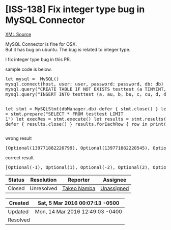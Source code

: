 # [ISS-138] Fix integer type bug in MySQL Connector

[XML Source](../xml/ISS-138.xml)
<p><p>MySQL Connector is fine for OSX. <br/>
But it has bug on ubuntu. The bug is related to integer type.</p>

<p>I fix integer type bug in this PR.</p>

<p>sample code is below.</p>
<div class="code panel" style="border-width: 1px;"><div class="codeContent panelContent">
<pre class="code-java">
let mysql =  MySQL()
mysql.connect(host, user: user, password: password, db: db)
mysql.query(<span class="code-quote">"CREATE TABLE IF NOT EXISTS testtest (a TINYINT, au TINYINT UNSIGNED, b SMALLINT, bu SMALLINT UNSIGNED, c MEDIUMINT, cu MEDIUMINT UNSIGNED, d INT, du INT UNSIGNED, e BIGINT, eu BIGINT UNSIGNED)"</span>)
mysql.query(<span class="code-quote">"INSERT INTO testtest (a, au, b, bu, c, cu, d, du, e, eu) VALUES (-1, 1, -2, 2, -3, 3, -4, 4, -5, 5)"</span>)

let stmt = MySQLStmt(dbManager.db)
defer { stmt.close() }
let prepRes = stmt.prepare(<span class="code-quote">"SELECT * FROM testtest LIMIT 1"</span>)
let execRes = stmt.execute()
let results = stmt.results()
defer { results.close() }
results.forEachRow { row in
    print(row)
}
</pre>
</div></div>

<p>wrong result</p>
<div class="code panel" style="border-width: 1px;"><div class="codeContent panelContent">
<pre class="code-java">
[Optional(139771882220799), Optional(139771882220545), Optional(139771882242046), Optional(139771882176514), Optional(139775415681021), Optional(139771120713731), Optional(139775415681020), Optional(139771120713732), Optional(18446744073709551611), Optional(5)]
</pre>
</div></div>

<p>correct result</p>
<div class="code panel" style="border-width: 1px;"><div class="codeContent panelContent">
<pre class="code-java">
[Optional(-1), Optional(1), Optional(-2), Optional(2), Optional(-3), Optional(3), Optional(-4), Optional(4), Optional(-5), Optional(5)]
</pre>
</div></div></p>





Status|Resolution|Reporter|Assignee
------|----------|--------|--------
Closed|Unresolved|[Takeo Namba](groovelab)|[Unassigned]($-1)





Created|Sat, 5 Mar 2016 00:07:13 -0500
-------|--------------
Updated|Mon, 14 Mar 2016 12:49:03 -0400
Resolved|




